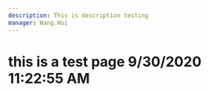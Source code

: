 ```yaml
---
description: This is description testing
manager: Wang.Hui
---
```

# this is a test page 9/30/2020 11:22:55 AM
